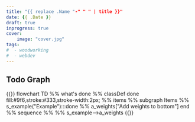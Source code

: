 ```yaml
---
title: "{{ replace .Name "-" " " | title }}"
date: {{ .Date }}
draft: true
inprogress: true
cover:
    image: "cover.jpg"
tags:
#  - woodworking
#  - webdev
---
```


## Todo Graph

{{<mermaid>}}
flowchart TD
  %% what's done %%
  classDef done fill:#9f6,stroke:#333,stroke-width:2px;
  %% items %%
  subgraph Items
    %% s_example("Example"):::done
    %% a_weights["Add weights to bottom"]
  end
  %% sequence %%
    %% s_example-->a_weights
{{</mermaid>}}
